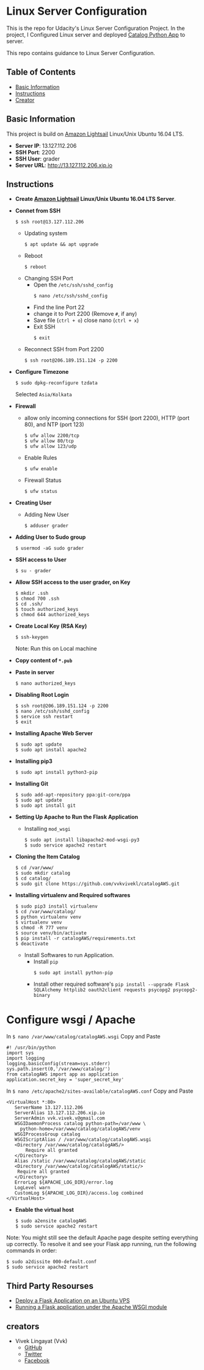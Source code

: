 # Linux Server Configuration
This is the repo for Udacity's Linux Server Configuration Project. In the project, I Configured Linux server and deployed [Catalog Python App](https://github.com/vvkvivekl/catalogAWS) to server.

This repo contains guidance to Linux Server Configuration.

## Table of Contents

* [Basic Information](#basic-information)
* [Instructions](#instructions)
* [Creator](#creators)

## Basic Information

This project is build on [Amazon Lightsail](https://lightsail.aws.amazon.com/) Linux/Unix Ubuntu 16.04 LTS.
* **Server IP**: 13.127.112.206
* **SSH Port**: 2200
* **SSH User**: grader
* **Server URL**: http://13.127.112.206.xip.io

## Instructions

* **Create [Amazon Lightsail](https://lightsail.aws.amazon.com/) Linux/Unix Ubuntu 16.04 LTS Server**.
* **Connet from SSH**
  ```
  $ ssh root@13.127.112.206
  ```
  * Updating system
    ```
    $ apt update && apt upgrade
    ```
  * Reboot
    ```
    $ reboot
    ```
  * Changing SSH Port
    * Open the `/etc/ssh/sshd_config`
      ```
      $ nano /etc/ssh/sshd_config
      ```
    * Find the line Port 22
    * change it to Port 2200 (Remove `#`, if any)
    * Save file (`ctrl + o`) close nano (`ctrl + x`)
    * Exit SSH 
      ```
      $ exit
      ```
   * Reconnect SSH from Port 2200
     ```
     $ ssh root@206.189.151.124 -p 2200
     ```
     
 * **Configure Timezone**
   ```
   $ sudo dpkg-reconfigure tzdata
   ```
   Selected `Asia/Kolkata`
   
 * **Firewall**
   * allow only incoming connections for SSH (port 2200), HTTP (port 80), and NTP (port 123)
     ```
     $ ufw allow 2200/tcp
     $ ufw allow 80/tcp
     $ ufw allow 123/udp
     ```
   * Enable Rules
     ```
     $ ufw enable
     ```
   * Firewall Status
     ```
     $ ufw status
     ```
 * **Creating User**
   * Adding New User
     ```
     $ adduser grader
     ```
 * **Adding User to Sudo group**
   ```
   $ usermod -aG sudo grader
   ```
 * **SSH access to User**
   ```
   $ su - grader
   ```
 * **Allow SSH access to the user grader, on Key**
   ```
   $ mkdir .ssh
   $ chmod 700 .ssh
   $ cd .ssh/
   $ touch authorized_keys
   $ chmod 644 authorized_keys
   ```
 * **Create Local Key (RSA Key)**
   ```
   $ ssh-keygen
   ```
   Note: Run this on Local machine
 * **Copy content of `*.pub`**
 * **Paste in server**
   ```
   $ nano authorized_keys
   ```
 * **Disabling Root Login**
   ```
   $ ssh root@206.189.151.124 -p 2200
   $ nano /etc/ssh/sshd_config
   $ service ssh restart
   $ exit
   ```
 * **Installing Apache Web Server**
   ```
   $ sudo apt update
   $ sudo apt install apache2
   ```
 * **Installing pip3**
   ```
   $ sudo apt install python3-pip
   ```
 * **Installing Git**
   ```
   $ sudo add-apt-repository ppa:git-core/ppa
   $ sudo apt update
   $ sudo apt install git
   ```
 * **Setting Up Apache to Run the Flask Application**
   * Installing `mod_wsgi`
     ```
     $ sudo apt install libapache2-mod-wsgi-py3
     $ sudo service apache2 restart
     ```
 * **Cloning the Item Catalog**
   ```
   $ cd /var/www/
   $ sudo mkdir catalog
   $ cd catalog/
   $ sudo git clone https://github.com/vvkvivekl/catalogAWS.git
   ```
 * **Installing virtualenv and Required softwares**
   ```
   $ sudo pip3 install virtualenv
   $ cd /var/www/catalog/
   $ python virtualenv venv
   $ virtualenv venv
   $ chmod -R 777 venv
   $ source venv/bin/activate
   $ pip install -r catalogAWS/requirements.txt
   $ deactivate
   ```
   
   * Install Softwares to run Application.
     * Install `pip`
       ```
       $ sudo apt install python-pip
       ```
     * Install other required software's
					  ```
					  pip install --upgrade Flask SQLAlchemy httplib2 oauth2client requests psycopg2 psycopg2-binary
					  ```
# Configure wsgi / Apache
   In `$ nano /var/www/catalog/catalogAWS.wsgi` Copy and Paste
   ```
   #! /usr/bin/python
   import sys
   import logging
   logging.basicConfig(stream=sys.stderr)
   sys.path.insert(0,'/var/www/catalog/')
   from catalogAWS import app as application
   application.secret_key = 'super_secret_key'
   ```
   In `$ nano /etc/apache2/sites-available/catalogAWS.conf` Copy and Paste
   ```
   <VirtualHost *:80>
      ServerName 13.127.112.206
      ServerAlias 13.127.112.206.xip.io
      ServerAdmin vvk.vivek.v@gmail.com
      WSGIDaemonProcess catalog python-path=/var/www \
        python-home=/var/www/catalog/catalogAWS/venv
      WSGIProcessGroup catalog
      WSGIScriptAlias / /var/www/catalog/catalogAWS.wsgi
      <Directory /var/www/catalog/catalogAWS/>
          Require all granted
      </Directory>
      Alias /static /var/www/catalog/catalogAWS/static
      <Directory /var/www/catalog/catalogAWS/static/>
       Require all granted
      </Directory>
      ErrorLog ${APACHE_LOG_DIR}/error.log
      LogLevel warn
      CustomLog ${APACHE_LOG_DIR}/access.log combined
   </VirtualHost>
   ```
 * **Enable the virtual host**
   ```
   $ sudo a2ensite catalogAWS
   $ sudo service apache2 restart
	  ```
Note: You might still see the default Apache page despite setting everything up correctly. To resolve it and see your Flask app running, run the following commands in order:
```
$ sudo a2dissite 000-default.conf
$ sudo service apache2 restart
``` 

## Third Party Resourses
   - [Deploy a Flask Application on an Ubuntu VPS](https://www.digitalocean.com/community/tutorials/how-to-deploy-a-flask-application-on-an-ubuntu-vps)
   - [Running a Flask application under the Apache WSGI module](https://www.jakowicz.com/flask-apache-wsgi/)

## creators

* Vivek Lingayat (Vvk)
    - [GitHub](https://github.com/vvkvivekl)
    - [Twitter](https://twitter.com/vvksl)
    - [Facebook](https://fb.com/vvksl)
